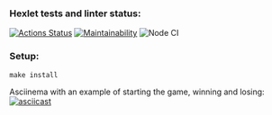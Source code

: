 ### Hexlet tests and linter status:
[![Actions Status](https://github.com/elena-mb/frontend-project-lvl1/workflows/hexlet-check/badge.svg)](https://github.com/elena-mb/frontend-project-lvl1/actions)
[![Maintainability](https://api.codeclimate.com/v1/badges/a99a88d28ad37a79dbf6/maintainability)](https://codeclimate.com/github/codeclimate/codeclimate/maintainability)
![Node CI](https://github.com/elena-mb/frontend-project-lvl1/actions/workflows/github-actions.yml/badge.svg)

### Setup:
```
make install
```

Asciinema with an example of starting the game, winning and losing:
[![asciicast](https://asciinema.org/a/k8lJ60GLIg5jGjkCqNm59op6g.svg)](https://asciinema.org/a/k8lJ60GLIg5jGjkCqNm59op6g)
